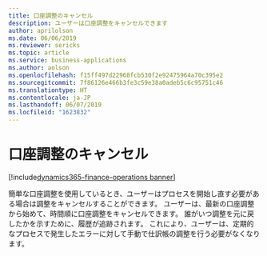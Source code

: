 ```yaml
---
title: 口座調整のキャンセル
description: ユーザーは口座調整をキャンセルできます
author: aprilolson
ms.date: 06/06/2019
ms.reviewer: sericks
ms.topic: article
ms.service: business-applications
ms.author: aolson
ms.openlocfilehash: f15ff497d22968fcb530f2e92475964a70c395e2
ms.sourcegitcommit: 7f86126e466b3fe3c59e38a0adeb5c6c95751c46
ms.translationtype: HT
ms.contentlocale: ja-JP
ms.lasthandoff: 06/07/2019
ms.locfileid: "1623832"
---
```

# <a name="cancel-bank-reconciliation"></a>口座調整のキャンセル
[!include[dynamics365-finance-operations banner](../includes/dynamics365-finance-operations.md)]


簡単な口座調整を使用しているとき、ユーザーはプロセスを開始し直す必要がある場合は調整をキャンセルすることができます。 ユーザーは、最新の口座調整から始めて、時間順に口座調整をキャンセルできます。 誰がいつ調整を元に戻したかを示すために、履歴が追跡されます。 これにより、ユーザーは、定期的なプロセスで発生したエラーに対して手動で仕訳帳の調整を行う必要がなくなります。
